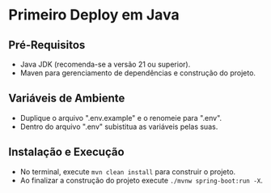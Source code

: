 # Primeiro Deploy em Java

## Pré-Requisitos

- Java JDK (recomenda-se a versão 21 ou superior).
- Maven para gerenciamento de dependências e construção do projeto.

## Variáveis de Ambiente

- Duplique o arquivo ".env.example" e o renomeie para ".env".
- Dentro do arquivo ".env" subistitua as variáveis pelas suas.

## Instalação e Execução

- No terminal, execute `mvn clean install` para construir o projeto.
- Ao finalizar a construção do projeto execute `./mvnw spring-boot:run -X`.
